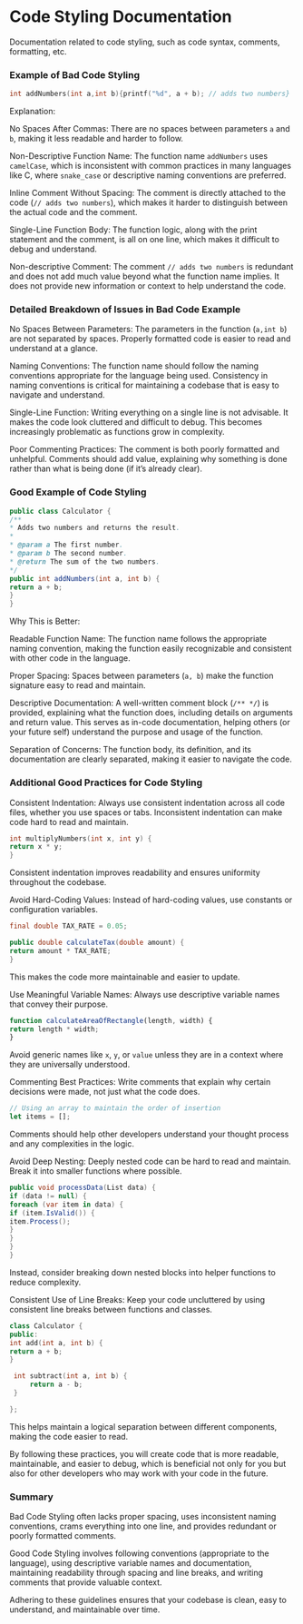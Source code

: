 # Code Styling Documentation

Documentation related to code styling, such as code syntax, comments, formatting, etc.

### Example of Bad Code Styling

```c
int addNumbers(int a,int b){printf("%d", a + b); // adds two numbers}
```

Explanation:

No Spaces After Commas: There are no spaces between parameters `a` and `b`, making it less readable and harder to follow.

Non-Descriptive Function Name: The function name `addNumbers` uses `camelCase`, which is inconsistent with common practices in many languages like C, where `snake_case` or descriptive naming conventions are preferred.

Inline Comment Without Spacing: The comment is directly attached to the code (`// adds two numbers`), which makes it harder to distinguish between the actual code and the comment.

Single-Line Function Body: The function logic, along with the print statement and the comment, is all on one line, which makes it difficult to debug and understand.

Non-descriptive Comment: The comment `// adds two numbers` is redundant and does not add much value beyond what the function name implies. It does not provide new information or context to help understand the code.

### Detailed Breakdown of Issues in Bad Code Example

No Spaces Between Parameters: The parameters in the function (`a,int b`) are not separated by spaces. Properly formatted code is easier to read and understand at a glance.

Naming Conventions: The function name should follow the naming conventions appropriate for the language being used. Consistency in naming conventions is critical for maintaining a codebase that is easy to navigate and understand.

Single-Line Function: Writing everything on a single line is not advisable. It makes the code look cluttered and difficult to debug. This becomes increasingly problematic as functions grow in complexity.

Poor Commenting Practices: The comment is both poorly formatted and unhelpful. Comments should add value, explaining why something is done rather than what is being done (if it’s already clear).

### Good Example of Code Styling

```java
public class Calculator {
/**
* Adds two numbers and returns the result.
*
* @param a The first number.
* @param b The second number.
* @return The sum of the two numbers.
*/
public int addNumbers(int a, int b) {
return a + b;
}
}
```

Why This is Better:

Readable Function Name: The function name follows the appropriate naming convention, making the function easily recognizable and consistent with other code in the language.

Proper Spacing: Spaces between parameters (`a, b`) make the function signature easy to read and maintain.

Descriptive Documentation: A well-written comment block (`/** */`) is provided, explaining what the function does, including details on arguments and return value. This serves as in-code documentation, helping others (or your future self) understand the purpose and usage of the function.

Separation of Concerns: The function body, its definition, and its documentation are clearly separated, making it easier to navigate the code.

### Additional Good Practices for Code Styling

Consistent Indentation: Always use consistent indentation across all code files, whether you use spaces or tabs. Inconsistent indentation can make code hard to read and maintain.

```c
int multiplyNumbers(int x, int y) {
return x * y;
}
```
Consistent indentation improves readability and ensures uniformity throughout the codebase.

Avoid Hard-Coding Values: Instead of hard-coding values, use constants or configuration variables.

```java
final double TAX_RATE = 0.05;

public double calculateTax(double amount) {
return amount * TAX_RATE;
}
```
This makes the code more maintainable and easier to update.

Use Meaningful Variable Names: Always use descriptive variable names that convey their purpose.

```javascript
function calculateAreaOfRectangle(length, width) {
return length * width;
}
```
Avoid generic names like `x`, `y`, or `value` unless they are in a context where they are universally understood.

Commenting Best Practices: Write comments that explain why certain decisions were made, not just what the code does.

```javascript
// Using an array to maintain the order of insertion
let items = [];
```
Comments should help other developers understand your thought process and any complexities in the logic.

Avoid Deep Nesting: Deeply nested code can be hard to read and maintain. Break it into smaller functions where possible.

```csharp
public void processData(List data) {
if (data != null) {
foreach (var item in data) {
if (item.IsValid()) {
item.Process();
}
}
}
}
```
Instead, consider breaking down nested blocks into helper functions to reduce complexity.

Consistent Use of Line Breaks: Keep your code uncluttered by using consistent line breaks between functions and classes.

```cpp
class Calculator {
public:
int add(int a, int b) {
return a + b;
}

 int subtract(int a, int b) {
     return a - b;
 }

};
```
This helps maintain a logical separation between different components, making the code easier to read.

By following these practices, you will create code that is more readable, maintainable, and easier to debug, which is beneficial not only for you but also for other developers who may work with your code in the future.

### Summary

Bad Code Styling often lacks proper spacing, uses inconsistent naming conventions, crams everything into one line, and provides redundant or poorly formatted comments.

Good Code Styling involves following conventions (appropriate to the language), using descriptive variable names and documentation, maintaining readability through spacing and line breaks, and writing comments that provide valuable context.

Adhering to these guidelines ensures that your codebase is clean, easy to understand, and maintainable over time.
